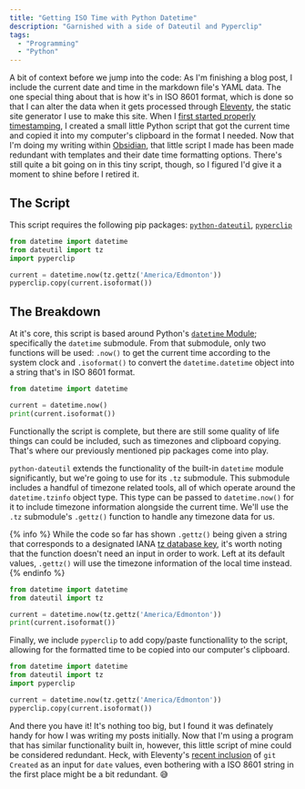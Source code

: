 ```yaml
---
title: "Getting ISO Time with Python Datetime"
description: "Garnished with a side of Dateutil and Pyperclip"
tags:
  - "Programming"
  - "Python"
---
```


A bit of context before we jump into the code: As I'm finishing a blog post, I include the current date and time in the markdown file's YAML data. The one special thing about that is how it's in ISO 8601 format, which is done so that I can alter the data when it gets processed through [Eleventy](https://www.11ty.dev/), the static site generator I use to make this site. When I [first started properly timestamping](https://github.com/PersonMeetup/personmeetup-web/issues/8), I created a small little Python script that got the current time and copied it into my computer's clipboard in the format I needed. Now that I'm doing my writing within [Obsidian](https://obsidian.md/), that little script I made has been made redundant with templates and their date time formatting options. There's still quite a bit going on in this tiny script, though, so I figured I'd give it a moment to shine before I retired it.

## The Script

This script requires the following pip packages: [`python-dateutil`](https://pypi.org/project/python-dateutil/), [`pyperclip`](https://pypi.org/project/pyperclip/)

```python
from datetime import datetime
from dateutil import tz
import pyperclip

current = datetime.now(tz.gettz('America/Edmonton'))
pyperclip.copy(current.isoformat())
```

## The Breakdown

At it's core, this script is based around Python's [`datetime` Module](https://docs.python.org/3/library/datetime.html); specifically the `datetime` submodule. From that submodule, only two functions will be used: `.now()` to get the current time according to the system clock and `.isoformat()` to convert the `datetime.datetime` object into a string that's in ISO 8601 format.

```python
from datetime import datetime

current = datetime.now()
print(current.isoformat())
```

Functionally the script is complete, but there are still some quality of life things can could be included, such as timezones and clipboard copying. That's where our previously mentioned pip packages come into play.

`python-dateutil` extends the functionality of the built-in `datetime` module significantly, but we're going to use for its `.tz` submodule. This submodule includes a handful of timezone related tools, all of which operate around the `datetime.tzinfo` object type. This type can be passed to `datetime.now()` for it to include timezone information alongside the current time. We'll use the `.tz` submodule's `.gettz()` function to handle any timezone data for us.

{% info %}
While the code so far has shown `.gettz()` being given a string that corresponds to a designated IANA [tz database key](https://en.wikipedia.org/wiki/List_of_tz_database_time_zones), it's worth noting that the function doesn't need an input in order to work. Left at its default values, `.gettz()` will use the timezone information of the local time instead.
{% endinfo %}

```python
from datetime import datetime
from dateutil import tz

current = datetime.now(tz.gettz('America/Edmonton'))
print(current.isoformat())
```

Finally, we include `pyperclip` to add copy/paste functionallity to the script, allowing for the formatted time to be copied into our computer's clipboard.

```python
from datetime import datetime
from dateutil import tz
import pyperclip

current = datetime.now(tz.gettz('America/Edmonton'))
pyperclip.copy(current.isoformat())
```

And there you have it! It's nothing too big, but I found it was definately handy for how I was writing my posts initially. Now that I'm using a program that has similar functionality built in, however, this little script of mine could be considered redundant. Heck, with Eleventy's [recent inclusion](https://www.11ty.dev/docs/dates/#setting-a-content-date-in-front-matter) of `git Created` as an input for `date` values, even bothering with a ISO 8601 string in the first place might be a bit redundant. 😅
